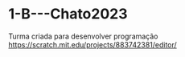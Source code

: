 # 1-B---Chato2023
Turma criada para desenvolver programação 
https://scratch.mit.edu/projects/883742381/editor/

